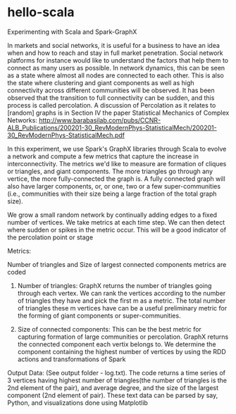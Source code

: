 # hello-scala
Experimenting with Scala and Spark-GraphX

In markets and social networks, it is useful for a business to have an idea when and how to reach and stay in full market penetration. Social network platforms for instance would like to understand the factors that help them to connect as many users as possible. In network dynamics, this can be seen as a state where almost all nodes are connected to each other. This is also the state where clustering and giant components as well as high connectivity across different communities will be observed. It has been observed that the transition to full connectivity can be sudden, and this process is called percolation. A discussion of Percolation as it relates to [random] graphs is in Section IV the paper Statistical Mechanics of Complex Networks: 
http://www.barabasilab.com/pubs/CCNR-ALB_Publications/200201-30_RevModernPhys-StatisticalMech/200201-30_RevModernPhys-StatisticalMech.pdf

In this experiment, we use Spark's GraphX libraries through Scala to evolve a network and compute a few metrics that capture the increase in interconnectivity. The metrics we'd like to measure are formation of cliques or triangles, and giant components. The more triangles go through any vertice, the more fully-connected the graph is. A fully connected graph will also have larger components, or, or one, two or a few super-communities (i.e., communities with their size being a large fraction of the total graph size).

We grow a small random network by continually adding edges to a fixed number of vertices. We take metrics at each time step. We can then detect where sudden or spikes in the metric occur. This will be a good indicator of the percolation point or stage

Metrics: 

Number of triangles and Size of largest connected components metrics are coded

1. Number of triangles: GraphX returns the number of triangles going through each vertex. We can rank the vertices according to the number of triangles they have and pick the first m as a metric. The total number of triangles these m vertices have can be a useful preliminary metric for the forming of giant components or super-communities. 

2. Size of connected components: This can be the best metric for capturing formation of large communities or percolation. GraphX returns the connected component each vertix belongs to. We determine the component containing the highest number of vertices by using the RDD actions and transformations of Spark 


Output Data:
(See output folder - log.txt). The code returns a time series of 3 vertices having highest number of triangles(the number of triangles is the 2nd element of the pair), and average degree, and the size of the largest component (2nd element of pair). These text data can be parsed by say, Python, and visualizations done using Matplotlib
 

